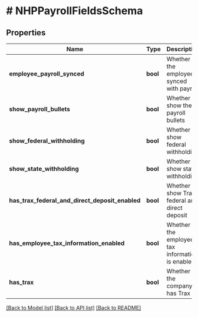 # # NHPPayrollFieldsSchema

## Properties

Name | Type | Description | Notes
------------ | ------------- | ------------- | -------------
**employee_payroll_synced** | **bool** | Whether the employee is synced with payroll | [optional]
**show_payroll_bullets** | **bool** | Whether to show the payroll bullets | [optional]
**show_federal_withholding** | **bool** | Whether to show federal withholding | [optional]
**show_state_withholding** | **bool** | Whether to show state withholding | [optional]
**has_trax_federal_and_direct_deposit_enabled** | **bool** | Whether to show Trax federal and direct deposit | [optional]
**has_employee_tax_information_enabled** | **bool** | Whether the employee tax information is enabled | [optional]
**has_trax** | **bool** | Whether the company has Trax | [optional]

[[Back to Model list]](../../README.md#models) [[Back to API list]](../../README.md#endpoints) [[Back to README]](../../README.md)
